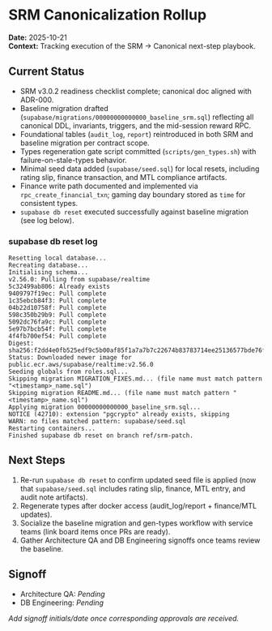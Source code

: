# SRM Canonicalization Rollup

**Date:** 2025-10-21  
**Context:** Tracking execution of the SRM → Canonical next-step playbook.

## Current Status
- SRM v3.0.2 readiness checklist complete; canonical doc aligned with ADR-000.
- Baseline migration drafted (`supabase/migrations/00000000000000_baseline_srm.sql`) reflecting all canonical DDL, invariants, triggers, and the mid-session reward RPC.
- Foundational tables (`audit_log`, `report`) reintroduced in both SRM and baseline migration per contract scope.
- Types regeneration gate script committed (`scripts/gen_types.sh`) with failure-on-stale-types behavior.
- Minimal seed data added (`supabase/seed.sql`) for local resets, including rating slip, finance transaction, and MTL compliance artifacts.
- Finance write path documented and implemented via `rpc_create_financial_txn`; gaming day boundary stored as `time` for consistent types.
- `supabase db reset` executed successfully against baseline migration (see log below).

### supabase db reset log
```
Resetting local database...
Recreating database...
Initialising schema...
v2.56.0: Pulling from supabase/realtime
5c32499ab806: Already exists 
9409797f19ec: Pull complete 
1c35ebcb84f3: Pull complete 
04b22d10758f: Pull complete 
598c350b29b9: Pull complete 
5092dc76fa9c: Pull complete 
5e97b7bcb54f: Pull complete 
4f4fb700ef54: Pull complete 
Digest: sha256:f2dd4e0fb525edf9c5b00af85f1a7a7b7c22674b83783714ee25136577bde76f
Status: Downloaded newer image for public.ecr.aws/supabase/realtime:v2.56.0
Seeding globals from roles.sql...
Skipping migration MIGRATION_FIXES.md... (file name must match pattern "<timestamp>_name.sql")
Skipping migration README.md... (file name must match pattern "<timestamp>_name.sql")
Applying migration 00000000000000_baseline_srm.sql...
NOTICE (42710): extension "pgcrypto" already exists, skipping
WARN: no files matched pattern: supabase/seed.sql
Restarting containers...
Finished supabase db reset on branch ref/srm-patch.
```

## Next Steps
1. Re-run `supabase db reset` to confirm updated seed file is applied (now that `supabase/seed.sql` includes rating slip, finance, MTL entry, and audit note artifacts).
2. Regenerate types after docker access (audit_log/report + finance/MTL updates).
3. Socialize the baseline migration and gen-types workflow with service teams (link board items once PRs are ready).
4. Gather Architecture QA and DB Engineering signoffs once teams review the baseline.

## Signoff
- Architecture QA: _Pending_  
- DB Engineering: _Pending_

_Add signoff initials/date once corresponding approvals are received._
